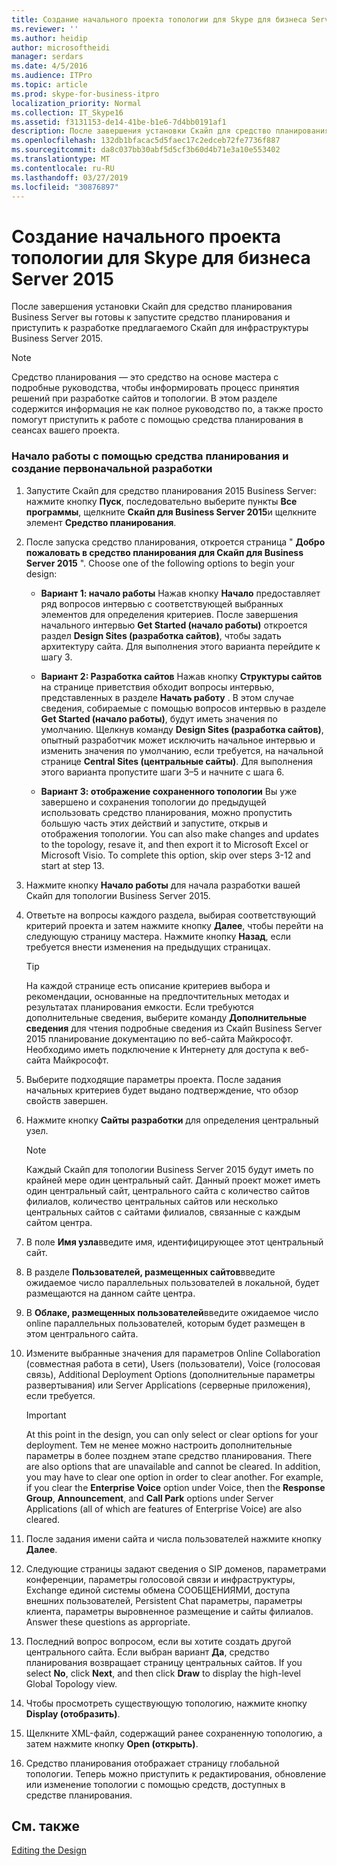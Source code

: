```yaml
---
title: Создание начального проекта топологии для Skype для бизнеса Server 2015
ms.reviewer: ''
ms.author: heidip
author: microsoftheidi
manager: serdars
ms.date: 4/5/2016
ms.audience: ITPro
ms.topic: article
ms.prod: skype-for-business-itpro
localization_priority: Normal
ms.collection: IT_Skype16
ms.assetid: f3131153-de14-41be-b1e6-7d4bb0191af1
description: После завершения установки Скайп для средство планирования Business Server вы готовы к запустите средство планирования и приступить к разработке предлагаемого Скайп для инфраструктуры Business Server 2015.
ms.openlocfilehash: 132db1bfacac5d5faec17c2edceb72fe7736f887
ms.sourcegitcommit: da8c037bb30abf5d5cf3b60d4b71e3a10e553402
ms.translationtype: MT
ms.contentlocale: ru-RU
ms.lasthandoff: 03/27/2019
ms.locfileid: "30876897"
---
```

# <a name="create-the-initial-topology-design-for-skype-for-business-server-2015"></a>Создание начального проекта топологии для Skype для бизнеса Server 2015

После завершения установки Скайп для средство планирования Business Server вы готовы к запустите средство планирования и приступить к разработке предлагаемого Скайп для инфраструктуры Business Server 2015.

> [!NOTE]
>  Средство планирования — это средство на основе мастера с подробные руководства, чтобы информировать процесс принятия решений при разработке сайтов и топологии. В этом разделе содержится информация не как полное руководство по, а также просто помогут приступить к работе с помощью средства планирования в сеансах вашего проекта.

### <a name="to-get-started-using-the-planning-tool-and-create-the-initial-design"></a>Начало работы с помощью средства планирования и создание первоначальной разработки

1. Запустите Скайп для средство планирования 2015 Business Server: нажмите кнопку **Пуск**, последовательно выберите пункты **Все программы**, щелкните **Скайп для Business Server 2015**и щелкните элемент **Средство планирования**.

2. После запуска средство планирования, откроется страница " **Добро пожаловать в средство планирования для Скайп для Business Server 2015** ". Choose one of the following options to begin your design:

   - **Вариант 1: начало работы** Нажав кнопку **Начало** предоставляет ряд вопросов интервью с соответствующей выбранных элементов для определения критериев. После завершения начального интервью **Get Started (начало работы)** откроется раздел **Design Sites (разработка сайтов)**, чтобы задать архитектуру сайта. Для выполнения этого варианта перейдите к шагу 3.

   - **Вариант 2: Разработка сайтов** Нажав кнопку **Структуры сайтов** на странице приветствия обходит вопросы интервью, представленных в разделе **Начать работу** . В этом случае сведения, собираемые с помощью вопросов интервью в разделе **Get Started (начало работы)**, будут иметь значения по умолчанию. Щелкнув команду **Design Sites (разработка сайтов)**, опытный разработчик может исключить начальное интервью и изменить значения по умолчанию, если требуется, на начальной странице **Central Sites (центральные сайты)**. Для выполнения этого варианта пропустите шаги 3–5 и начните с шага 6.

   - **Вариант 3: отображение сохраненного топологии** Вы уже завершено и сохранения топологии до предыдущей использовать средство планирования, можно пропустить большую часть этих действий и запустите, открыв и отображения топологии. You can also make changes and updates to the topology, resave it, and then export it to Microsoft Excel or Microsoft Visio. To complete this option, skip over steps 3-12 and start at step 13.

3. Нажмите кнопку **Начало работы** для начала разработки вашей Скайп для топологии Business Server 2015.

4. Ответьте на вопросы каждого раздела, выбирая соответствующий критерий проекта и затем нажмите кнопку **Далее**, чтобы перейти на следующую страницу мастера. Нажмите кнопку **Назад**, если требуется внести изменения на предыдущих страницах.

    > [!TIP]
    > На каждой странице есть описание критериев выбора и рекомендации, основанные на предпочтительных методах и результатах планирования емкости. Если требуются дополнительные сведения, выберите команду **Дополнительные сведения** для чтения подробные сведения из Скайп Business Server 2015 планирование документацию по веб-сайта Майкрософт. Необходимо иметь подключение к Интернету для доступа к веб-сайта Майкрософт.

5. Выберите подходящие параметры проекта. После задания начальных критериев будет выдано подтверждение, что обзор свойств завершен.

6. Нажмите кнопку **Сайты разработки** для определения центральный узел.

    > [!NOTE]
    > Каждый Скайп для топологии Business Server 2015 будут иметь по крайней мере один центральный сайт. Данный проект может иметь один центральный сайт, центрального сайта с количество сайтов филиалов, количество центральных сайтов или несколько центральных сайтов с сайтами филиалов, связанные с каждым сайтом центра.

7. В поле **Имя узла**введите имя, идентифицирующее этот центральный сайт.

8. В разделе **Пользователей, размещенных сайтов**введите ожидаемое число параллельных пользователей в локальной, будет размещаются на данном сайте центра.

9. В **Облаке, размещенных пользователей**введите ожидаемое число online параллельных пользователей, которым будет размещен в этом центрального сайта.

10. Измените выбранные значения для параметров Online Collaboration (совместная работа в сети), Users (пользователи), Voice (голосовая связь), Additional Deployment Options (дополнительные параметры развертывания) или Server Applications (серверные приложения), если требуется.

    > [!IMPORTANT]
    > At this point in the design, you can only select or clear options for your deployment. Тем не менее можно настроить дополнительные параметры в более позднем этапе средство планирования. There are also options that are unavailable and cannot be cleared. In addition, you may have to clear one option in order to clear another. For example, if you clear the **Enterprise Voice** option under Voice, then the **Response Group**, **Announcement**, and **Call Park** options under Server Applications (all of which are features of Enterprise Voice) are also cleared.

11. После задания имени сайта и числа пользователей нажмите кнопку **Далее**.

12. Следующие страницы задают сведения о SIP доменов, параметрами конференции, параметры голосовой связи и инфраструктуры, Exchange единой системы обмена СООБЩЕНИЯМИ, доступа внешних пользователей, Persistent Chat параметры, параметры клиента, параметры выровненное размещение и сайты филиалов. Answer these questions as appropriate.

13. Последний вопрос вопросом, если вы хотите создать другой центрального сайта. Если выбран вариант **Да**, средство планирования возвращает страницу центральных сайтов. If you select **No**, click **Next**, and then click **Draw** to display the high-level Global Topology view.

14. Чтобы просмотреть существующую топологию, нажмите кнопку **Display (отобразить)**.

15. Щелкните XML-файл, содержащий ранее сохраненную топологию, а затем нажмите кнопку **Open (открыть)**.

16. Средство планирования отображает страницу глобальной топологии. Теперь можно приступить к редактирования, обновление или изменение топологии с помощью средств, доступных в средстве планирования.

## <a name="see-also"></a>См. также

[Editing the Design](https://technet.microsoft.com/library/08f639ba-0e5f-4ae7-9191-c3d96c25b169.aspx)
